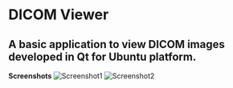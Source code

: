 # DICOM Viewer
## A basic application to view DICOM images developed in Qt for Ubuntu platform.

**Screenshots**
![Screenshot1](https://github.com/codeman110/QtDICOMViewer/blob/master/misc/screenshot1.png) ![Screenshot2](https://github.com/codeman110/QtDICOMViewer/blob/master/misc/screenshot2.png)
